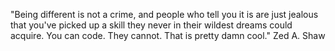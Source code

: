 "Being different is not a crime, and people who tell you it is are just jealous that you've picked up a skill they never in their wildest dreams could acquire. You can code. They cannot. That is pretty damn cool." Zed A. Shaw
